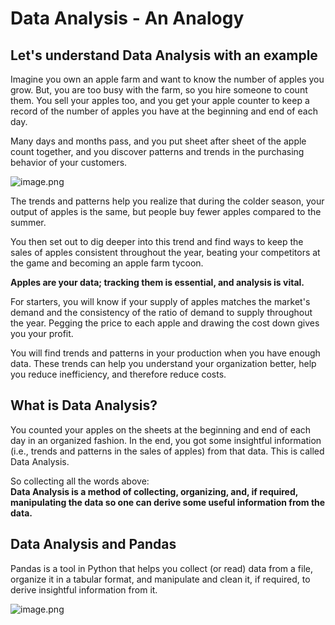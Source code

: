 # Data Analysis - An Analogy

## Let's understand Data Analysis with an example

Imagine you own an apple farm and want to know the number of apples you grow. But, you are too busy with the farm, so you hire someone to count them. You sell your apples too, and you get your apple counter to keep a record of the number of apples you have at the beginning and end of each day.

Many days and months pass, and you put sheet after sheet of the apple count together, and you discover patterns and trends in the purchasing behavior of your customers.






![image.png](https://dphi-live.s3.amazonaws.com/media_uploads/image_066cdfe411374d5baef18e920fc99ecd.png)





The trends and patterns help you realize that during the colder season, your output of apples is the same, but people buy fewer apples compared to the summer. 

You then set out to dig deeper into this trend and find ways to keep the sales of apples consistent throughout the year, beating your competitors at the game and becoming an apple farm tycoon.

**Apples are your data; tracking them is essential, and analysis is vital.**

For starters, you will know if your supply of apples matches the market's demand and the consistency of the ratio of demand to supply throughout the year. Pegging the price to each apple and drawing the cost down gives you your profit. 

You will find trends and patterns in your production when you have enough data. These trends can help you understand your organization better, help you reduce inefficiency, and therefore reduce costs.

## What is Data Analysis?

You counted your apples on the sheets at the beginning and end of each day in an organized fashion. In the end, you got some insightful information (i.e., trends and patterns in the sales of apples)  from that data. This is called Data Analysis.

So collecting all the words above:\
**Data Analysis is a method of collecting, organizing, and, if required, manipulating the data so one can derive some useful information from the data.**

## Data Analysis and Pandas

Pandas is a tool in Python that helps you collect (or read) data from a file, organize it in a tabular format, and manipulate and clean it, if required, to derive insightful information from it.

![image.png](https://dphi-live.s3.amazonaws.com/media_uploads/image_2454d307b3404e158bae0eedcdd90329.png)